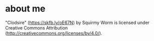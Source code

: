 # about me

"Clodsire" (<https://skfb.ly/oE67N>) by Squirmy Worm is licensed under Creative Commons Attribution (<http://creativecommons.org/licenses/by/4.0/>).
